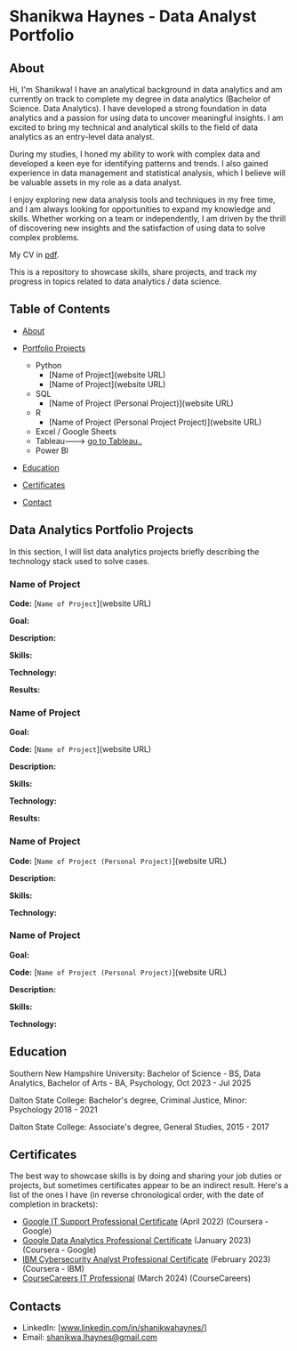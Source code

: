 # Shanikwa Haynes - Data Analyst Portfolio
## About
Hi, I'm Shanikwa! I have an analytical background in data analytics and am currently on track to complete my degree in data analytics (Bachelor of Science. Data Analytics). I have developed a strong foundation in data analytics and a passion for using data to uncover meaningful insights. I am excited to bring my technical and analytical skills to the field of data analytics as an entry-level data analyst. 

During my studies, I honed my ability to work with complex data and developed a keen eye for identifying patterns and trends. I also gained experience in data management and statistical analysis, which I believe will be valuable assets in my role as a data analyst.

I enjoy exploring new data analysis tools and techniques in my free time, and I am always looking for opportunities to expand my knowledge and skills. Whether working on a team or independently, I am driven by the thrill of discovering new insights and the satisfaction of using data to solve complex problems.

My CV in [pdf](https://github.com/shanikwah/Data-Analysis-Portfolio/blob/main/Shanikwa%20H%20CV.pdf).

This is a repository to showcase skills, share projects, and track my progress in topics related to data analytics / data science.

## Table of Contents
- [About](https://github.com/shanikwah/Data-Analysis-Portfolio/blob/main/README.md#about)
- [Portfolio Projects](https://github.com/shanikwah/Data-Analysis-Portfolio/blob/main/README.md#portfolio-projects)
  - Python
    - [Name of Project](website URL)
    - [Name of Project](website URL)  
  - SQL
    - [Name of Project (Personal Project)](website URL)
  - R
    - [Name of Project (Personal Project Project)](website URL)
  - Excel / Google Sheets
  - Tableau---> [go to Tableau..](https://public.tableau.com/app/profile/shanikwa.haynes)
  - Power BI
  


- [Education](https://github.com/shanikwah/Data-Analysis-Portfolio/blob/main/README.md#education)  
- [Certificates](https://github.com/shanikwah/Data-Analysis-Portfolio/blob/main/README.md#certificates)
- [Contact](https://github.com/shanikwah/Data-Analysis-Portfolio/blob/main/README.md#contacts)
## Data Analytics Portfolio Projects
In this section, I will list data analytics projects briefly describing the technology stack used to solve cases.

### Name of Project
**Code:** [`Name of Project`](website URL)

**Goal:** 

**Description:** 

**Skills:** 

**Technology:** 

**Results:** 



### Name of Project

**Goal:** 

**Code:** [`Name of Project`](website URL)

**Description:** 

**Skills:** 

**Technology:** 

**Results:** 



### Name of Project
**Code:** [`Name of Project (Personal Project)`](website URL)

**Description:** 

**Skills:** 

**Technology:**



### Name of Project

**Goal:** 

**Code:** [`Name of Project (Personal Project)`](website URL)

**Description:** 

**Skills:** 

**Technology:**  



## Education
Southern New Hampshire University: 
Bachelor of Science - BS, Data Analytics,
Bachelor of Arts - BA, Psychology, 
Oct 2023 - Jul 2025

Dalton State College:
Bachelor's degree, Criminal Justice, Minor: Psychology
2018 - 2021

Dalton State College:
Associate's degree, General Studies,
2015 - 2017

## Certificates
The best way to showcase skills is by doing and sharing your job duties or projects, but sometimes certificates appear to be an indirect result. Here's a list of the ones I have (in reverse chronological order, with the date of completion in brackets):
- [Google IT Support Professional Certificate](https://www.credly.com/badges/99d5d807-caff-4f75-aa06-2f6aabae9484/linked_in?t=rao7px) (April 2022) (Coursera - Google)
- [Google Data Analytics Professional Certificate](https://www.credly.com/badges/424140cb-f580-496e-a94b-700aa135124b/linked_in?t=rnw9eb) (January 2023) (Coursera - Google)
- [IBM Cybersecurity Analyst Professional Certificate](https://www.credly.com/badges/655ecca1-d320-4b12-ae51-61d753a50f71) (February 2023) (Coursera - IBM)
- [CourseCareers IT Professional](profile.coursecareers.com/shanikwa.haynes) (March 2024) (CourseCareers)
   
## Contacts
- LinkedIn: [www.linkedin.com/in/shanikwahaynes/]
- Email: shanikwa.lhaynes@gmail.com
